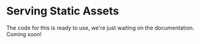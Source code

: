 # Serving Static Assets

The code for this is ready to use, we're just waiting on the documentation. Coming soon!

